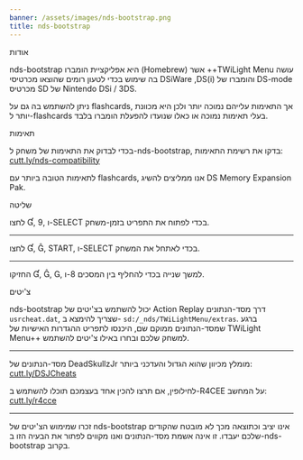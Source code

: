 ```yaml
---
banner: /assets/images/nds-bootstrap.png
title: nds-bootstrap
---
```


<div id="about" class="section-title">אודות</div>
<div class="section-body">
    <p>
        nds-bootstrap היא אפליקציית הומברו (Homebrew) אשר ++TWiLight Menu עושה בה שימוש בכדי לטעון רומים שהוצאו מכרטיסי DSiWare ,DS(i) והומברו של DS-mode מכרטיס SD של Nintendo DSi / 3DS.
    </p>
    <p>
        ניתן להשתמש בה גם על flashcards, אך התאימות עלייהם נמוכה יותר ולכן היא מכוונת יותר ל-flashcards בעלי תאימות נמוכה או כאלו שנועדו להפעלת הומברו בלבד.
    </p>
</div>

<div id="compatibility" class="section-title">תאימות</div>
<div class="section-body">
    <p>
        בכדי לבדוק את התאימות של משחק ל-nds-bootstrap, בדקו את רשימת התאימות:<br><a href="https://cutt.ly/nds-compatibility">cutt.ly/nds-compatibility</a>
    </p>
    <p>
        לתאימות הטובה ביותר עם flashcards, אנו ממליצים להשיג DS Memory Expansion Pak.
    </p>
</div>

<div id="controls" class="section-title">שליטה</div>
<div class="section-body">
    <p class="mb-0">
        לחצו &#xE004;, &#xE07A;, ו-SELECT בכדי לפתוח את התפריט בזמן-משחק.
    </p>
    <hr>
    <p class="mb-0">
        לחצו &#xE004;, &#xE005;, START, ו-SELECT בכדי לאתחל את המשחק.
    </p>
    <hr>
    <p class="mb-0">
        החזיקו &#xE004;, &#xE005;, &#xE002;, ו-&#xE079; למשך שנייה בכדי להחליף בין המסכים.
    </p>
</div>

<div id="cheats" class="section-title">צ'יטים</div>
<div class="section-body">
    <p>
        nds-bootstrap יכול להשתמש בצ'יטים של Action Replay דרך מסד-הנתונים <code>usrcheat.dat</code>, שצריך להימצא ב- <code>sd:/_nds/TWiLightMenu/extras</code>. ברגע שמסד-הנתונים ממוקם שם, היכנסו לתפריט ההגדרות האישיות של TWiLight Menu++ למשחק שלכם ובחרו באילו צ'יטים להשתמש.
    </p>
    <hr>
    <p>
        מסד-הנתונים של DeadSkullzJr מומלץ מכיוון שהוא הגדול והעדכני ביותר:<br><a href="https://cutt.ly/DSJCheats">cutt.ly/DSJCheats</a>
    </p>
    <p>
        לחילופין, אם תרצו להכין אחד בעצמכם תוכלו להשתמש ב-R4CEE על המחשב:<br><a href="https://cutt.ly/r4cce">cutt.ly/r4cce</a>
    </p>
    <hr>
    <p>
        זכרו שמימוש הצ'יטים של nds-bootstrap אינו יציב וכתוצאה מכך לא מובטח שהקודים שלכם יעבדו. זו אינה אשמת מסד-הנתונים ואנו מקווים לפתור את הבעיה הזו ב-nds-bootstrap בקרוב.
    </p>
</div>
